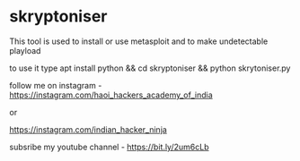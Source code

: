 # skryptoniser

This tool is used to install or use metasploit and to make undetectable playload

to use it
type  apt install python && cd skryptoniser && python skrytoniser.py

follow me on instagram - https://instagram.com/haoi_hackers_academy_of_india 

or 

https://instagram.com/indian_hacker_ninja

subsribe my youtube channel - https://bit.ly/2um6cLb
